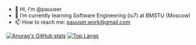 - 👋 Hi, I’m @pauuser
- 🌱 I’m currently learning Software Engineering (iu7) at BMSTU (Moscow)
- 📫 How to reach me: pauuser.work@gmail.com 

[![Anurag's GitHub stats](https://github-readme-stats.vercel.app/api?username=pauuser&show_icons=true&count_private=true&theme=vision-friendly-dark&hide=issues)](https://github.com/anuraghazra/github-readme-stats)
[![Top Langs](https://github-readme-stats.vercel.app/api/top-langs/?username=pauuser&layout=compact&theme=vision-friendly-dark)](https://github.com/anuraghazra/github-readme-stats)


<!---
pauuser/pauuser is a ✨ special ✨ repository because its `README.md` (this file) appears on your GitHub profile.
You can click the Preview link to take a look at your changes
--->
